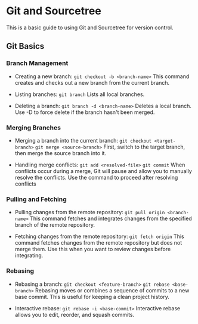# Git and Sourcetree

This is a basic guide to using Git and Sourcetree for version control.

## Git Basics

### Branch Management

- Creating a new branch:
  `git checkout -b <branch-name>`
  This command creates and checks out a new branch from the current branch.

- Listing branches:
  `git branch`
  Lists all local branches.

- Deleting a branch:
  `git branch -d <branch-name>`
  Deletes a local branch. Use -D to force delete if the branch hasn't been merged.

### Merging Branches

- Merging a branch into the current branch:
  `git checkout <target-branch>`
  `git merge <source-branch>`
  First, switch to the target branch, then merge the source branch into it.

- Handling merge conflicts:
  `git add <resolved-file>`
  `git commit`
  When conflicts occur during a merge, Git will pause and allow you to manually resolve the conflicts. Use the command to proceed after resolving conflicts

### Pulling and Fetching

- Pulling changes from the remote repository:
  `git pull origin <branch-name>`
  This command fetches and integrates changes from the specified branch of the remote repository.

- Fetching changes from the remote repository:
  `git fetch origin`
  This command fetches changes from the remote repository but does not merge them. Use this when you want to review changes before integrating.

### Rebasing

- Rebasing a branch:
  `git checkout <feature-branch>`
  `git rebase <base-branch>`
  Rebasing moves or combines a sequence of commits to a new base commit. This is useful for keeping a clean project history.

- Interactive rebase:
  `git rebase -i <base-commit>`
  Interactive rebase allows you to edit, reorder, and squash commits.
